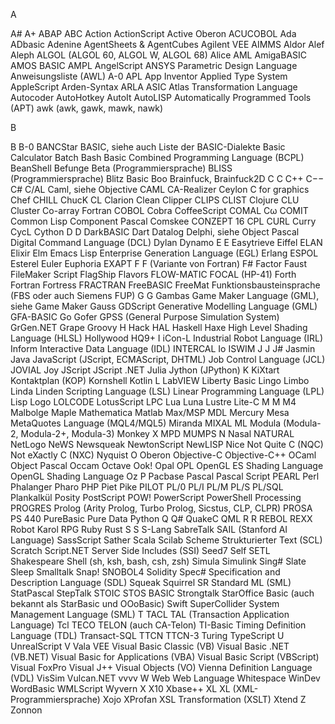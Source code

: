 A

A#
A+
ABAP
ABC
Action
ActionScript
Active Oberon
ACUCOBOL
Ada
ADbasic
Adenine
AgentSheets & AgentCubes
Agilent VEE
AIMMS
Aldor
Alef
Aleph
ALGOL (ALGOL 60, ALGOL W, ALGOL 68)
Alice
AML
AmigaBASIC
AMOS BASIC
AMPL
AngelScript
ANSYS Parametric Design Language
Anweisungsliste (AWL)
A-0
APL
App Inventor
Applied Type System
AppleScript
Arden-Syntax
ARLA
ASIC
Atlas Transformation Language
Autocoder
AutoHotkey
AutoIt
AutoLISP
Automatically Programmed Tools (APT)
awk (awk, gawk, mawk, nawk)

B

B
B-0
BANCStar
BASIC, siehe auch Liste der BASIC-Dialekte
Basic Calculator
Batch
Bash
Basic Combined Programming Language (BCPL)
BeanShell
Befunge
Beta (Programmiersprache)
BLISS (Programmiersprache)
Blitz Basic
Boo
Brainfuck, Brainfuck2D
C
C
C++
C−−
C#
C/AL
Caml, siehe Objective CAML
CA-Realizer
Ceylon
C for graphics
Chef
CHILL
ChucK
CL
Clarion
Clean
Clipper
CLIPS
CLIST
Clojure
CLU
Cluster
Co-array Fortran
COBOL
Cobra
CoffeeScript
COMAL
Cω
COMIT
Common Lisp
Component Pascal
Comskee
CONZEPT 16
CPL
CURL
Curry
CycL
Cython
D
D
DarkBASIC
Dart
Datalog
Delphi, siehe Object Pascal
Digital Command Language (DCL)
Dylan
Dynamo
E
E
Easytrieve
Eiffel
ELAN
Elixir
Elm
Emacs Lisp
Enterprise Generation Language (EGL)
Erlang
ESPOL
Esterel
Euler
Euphoria
EXAPT
F
F (Variante von Fortran)
F#
Factor
Faust
FileMaker Script
FlagShip
Flavors
FLOW-MATIC
FOCAL (HP-41)
Forth
Fortran
Fortress
FRACTRAN
FreeBASIC
FreeMat
Funktionsbausteinsprache (FBS oder auch Siemens FUP)
G
G
Gambas
Game Maker Language (GML), siehe Game Maker
Gauss
GDScript
Generative Modelling Language (GML)
GFA-BASIC
Go
Gofer
GPSS (General Purpose Simulation System)
GrGen.NET
Grape
Groovy
H
Hack
HAL
Haskell
Haxe
High Level Shading Language (HLSL)
Hollywood
HQ9+
I
iCon-L
Industrial Robot Language (IRL)
Inform
Interactive Data Language (IDL)
INTERCAL
Io
ISWIM
J
J
J#
Jasmin
Java
JavaScript (JScript, ECMAScript, DHTML)
Job Control Language (JCL)
JOVIAL
Joy
JScript
JScript .NET
Julia
Jython (JPython)
K
KiXtart
Kontaktplan (KOP)
Kornshell
Kotlin
L
LabVIEW
Liberty Basic
Lingo
Limbo
Linda
Linden Scripting Language (LSL)
Linear Programming Language (LPL)
Lisp
Logo
LOLCODE
LotusScript
LPC
Lua
Luna
Lustre
Lite-C
M
M
M4
Malbolge
Maple
Mathematica
Matlab
Max/MSP
MDL
Mercury
Mesa
MetaQuotes Language (MQL4/MQL5)
Miranda
MIXAL
ML
Modula (Modula-2, Modula-2+, Modula-3)
Monkey X
MPD
MUMPS
N
Nasal
NATURAL
NetLogo
NeWS
Newsqueak
NewtonScript
NewLISP
Nice
Not Quite C (NQC)
Not eXactly C (NXC)
Nyquist
O
Oberon
Objective-C
Objective-C++
OCaml
Object Pascal
Occam
Octave
Ook!
Opal
OPL
OpenGL ES Shading Language
OpenGL Shading Language
Oz
P
Pacbase
Pascal
Pascal Script
PEARL
Perl
Phalanger
Pharo
PHP
Piet
Pike
PILOT
PL/0
PL/I
PL/M
PL/S
PL/SQL
Plankalkül
Posity
PostScript
POW!
PowerScript
PowerShell
Processing
PROGRES
Prolog (Arity Prolog, Turbo Prolog, Sicstus, CLP, CLPR)
PROSA
PS 440
PureBasic
Pure Data
Python
Q
Q#
QuakeC
QML
R
R
REBOL
REXX
Robot Karol
RPG
Ruby
Rust
S
S
S-Lang
SabreTalk
SAIL (Stanford AI Language)
SassScript
Sather
Scala
Scilab
Scheme
Strukturierter Text (SCL)
Scratch
Script.NET
Server Side Includes (SSI)
Seed7
Self
SETL
Shakespeare
Shell (sh, ksh, bash, csh, zsh)
Simula
Simulink
Sing#
Slate
Sleep
Smalltalk
Snap!
SNOBOL4
Solidity
Spec#
Specification and Description Language (SDL)
Squeak
Squirrel
SR
Standard ML (SML)
StatPascal
StepTalk
STOIC
STOS BASIC
Strongtalk
StarOffice Basic (auch bekannt als StarBasic und OOoBasic)
Swift
SuperCollider
System Management Language (SML)
T
TACL
TAL (Transaction Application Language)
Tcl
TECO
TELON (auch CA-Telon)
TI-Basic
Timing Definition Language (TDL)
Transact-SQL
TTCN
TTCN-3
Turing
TypeScript
U
UnrealScript
V
Vala
VEE
Visual Basic Classic (VB)
Visual Basic .NET (VB.NET)
Visual Basic for Applications (VBA)
Visual Basic Script (VBScript)
Visual FoxPro
Visual J++
Visual Objects (VO)
Vienna Definition Language (VDL)
VisSim
Vulcan.NET
vvvv
W
Web
Web Language
Whitespace
WinDev
WordBasic
WMLScript
Wyvern
X
X10
Xbase++
XL
XL (XML-Programmiersprache)
Xojo
XProfan
XSL Transformation (XSLT)
Xtend
Z
Zonnon
